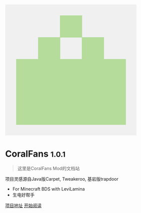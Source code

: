 ![icon](https://raw.githubusercontent.com/CoralFans-Dev/CoralFans-doc/main/docs/icon.png)

# CoralFans <small>1.0.1</small>

> 这里是CoralFans Mod的文档站

 项目灵感源自Java版Carpet, Tweakeroo, 基岩版trapdoor

+ For Minecraft BDS with LeviLamina
+ 生电好帮手

[项目地址](https://github.com/CoralFans-Dev/CoralFans) [开始阅读](/README.md)
